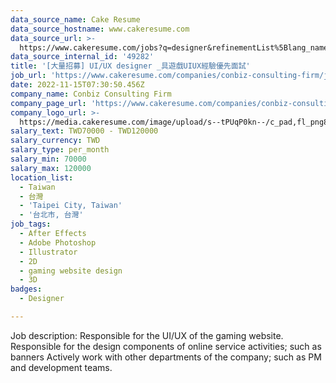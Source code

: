```yaml
---
data_source_name: Cake Resume
data_source_hostname: www.cakeresume.com
data_source_url: >-
  https://www.cakeresume.com/jobs?q=designer&refinementList%5Blang_name%5D%5B0%5D=English&refinementList%5Bsalary_type%5D=per_year
data_source_internal_id: '49282'
title: '[大量招募] UI/UX designer _具遊戲UIUX經驗優先面試'
job_url: 'https://www.cakeresume.com/companies/conbiz-consulting-firm/jobs/263a64'
date: 2022-11-15T07:30:50.456Z
company_name: Conbiz Consulting Firm
company_page_url: 'https://www.cakeresume.com/companies/conbiz-consulting-firm'
company_logo_url: >-
  https://media.cakeresume.com/image/upload/s--tPUqP0kn--/c_pad,fl_png8,h_200,w_200/v1634116095/vsgsbfwlsg1lcvof5ven.png
salary_text: TWD70000 - TWD120000
salary_currency: TWD
salary_type: per_month
salary_min: 70000
salary_max: 120000
location_list:
  - Taiwan
  - 台灣
  - 'Taipei City, Taiwan'
  - '台北市, 台灣'
job_tags:
  - After Effects
  - Adobe Photoshop
  - Illustrator
  - 2D
  - gaming website design
  - 3D
badges:
  - Designer

---
```


Job description: Responsible for the UI/UX of the gaming website. Responsible for the design components of online service activities; such as banners Actively work with other departments of the company; such as PM and development teams.